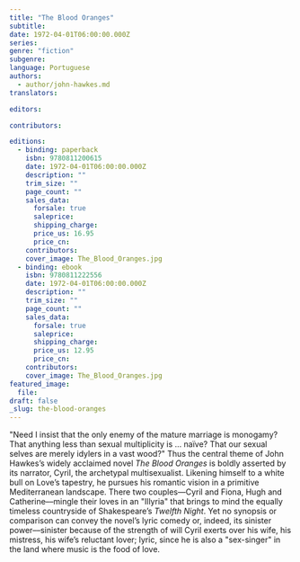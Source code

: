 ```yaml
---
title: "The Blood Oranges"
subtitle:
date: 1972-04-01T06:00:00.000Z
series:
genre: "fiction"
subgenre:
language: Portuguese
authors:
  - author/john-hawkes.md
translators:

editors:

contributors:

editions:
  - binding: paperback
    isbn: 9780811200615
    date: 1972-04-01T06:00:00.000Z
    description: ""
    trim_size: ""
    page_count: ""
    sales_data:
      forsale: true
      saleprice:
      shipping_charge:
      price_us: 16.95
      price_cn:
    contributors:
    cover_image: The_Blood_Oranges.jpg
  - binding: ebook
    isbn: 9780811222556
    date: 1972-04-01T06:00:00.000Z
    description: ""
    trim_size: ""
    page_count: ""
    sales_data:
      forsale: true
      saleprice:
      shipping_charge:
      price_us: 12.95
      price_cn:
    contributors:
    cover_image: The_Blood_Oranges.jpg
featured_image:
  file:
draft: false
_slug: the-blood-oranges
---
```


"Need I insist that the only enemy of the mature marriage is monogamy? That anything less than sexual multiplicity is … naïve? That our sexual selves are merely idylers in a vast wood?" Thus the central theme of John Hawkes’s widely acclaimed novel _The Blood Oranges_ is boldly asserted by its narrator, Cyril, the archetypal multisexualist. Likening himself to a white bull on Love’s tapestry, he pursues his romantic vision in a primitive Mediterranean landscape. There two couples––Cyril and Fiona, Hugh and Catherine––mingle their loves in an "Illyria" that brings to mind the equally timeless countryside of Shakespeare’s _Twelfth Night_. Yet no synopsis or comparison can convey the novel’s lyric comedy or, indeed, its sinister power––sinister because of the strength of will Cyril exerts over his wife, his mistress, his wife’s reluctant lover; lyric, since he is also a "sex-singer" in the land where music is the food of love.

